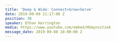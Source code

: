 ```yaml
---
title: 'Deep & Wide: Connect>Grow>Serve'
date: 2019-09-09 11:17:00 Z
position: 30
speaker: Ethan Harrington
media: https://www.youtube.com/embed/HSmynvitzoA
message_date: 2019-09-08 10:00:00 Z
---
```


